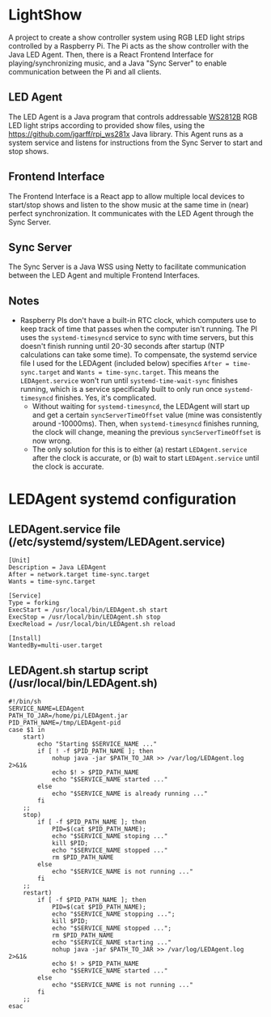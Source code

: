 # LightShow

A project to create a show controller system using RGB LED light strips controlled by a Raspberry Pi. The Pi acts as the show controller with the Java LED Agent. Then, there is a React Frontend Interface for playing/synchronizing music, and a Java "Sync Server" to enable communication between the Pi and all clients.

## LED Agent

The LED Agent is a Java program that controls addressable [WS2812B](https://www.google.com/search?q=WS2812B) RGB LED light strips according to provided show files, using the https://github.com/jgarff/rpi_ws281x Java library. This Agent runs as a system service and listens for instructions from the Sync Server to start and stop shows.

## Frontend Interface

The Frontend Interface is a React app to allow multiple local devices to start/stop shows and listen to the show music at the same time in (near) perfect synchronization. It communicates with the LED Agent through the Sync Server.

## Sync Server

The Sync Server is a Java WSS using Netty to facilitate communication between the LED Agent and multiple Frontend Interfaces.

## Notes

- Raspberry PIs don't have a built-in RTC clock, which computers use to keep track of time that passes when the computer isn't running. The PI uses the `systemd-timesyncd` service to sync with time servers, but this doesn't finish running until 20-30 seconds after startup (NTP calculations can take some time). To compensate, the systemd service file I used for the LEDAgent (included below) specifies `After = time-sync.target` and `Wants = time-sync.target`. This means the `LEDAgent.service` won't run until `systemd-time-wait-sync` finishes running, which is a service specifically built to only run once `systemd-timesyncd` finishes. Yes, it's complicated.
    - Without waiting for `systemd-timesyncd`, the LEDAgent will start up and get a certain `syncServerTimeOffset` value (mine was consistently around -10000ms). Then, when `systemd-timesyncd` finishes running, the clock will change, meaning the previous `syncServerTimeOffset` is now wrong.
    - The only solution for this is to either (a) restart `LEDAgent.service` after the clock is accurate, or (b) wait to start `LEDAgent.service` until the clock is accurate.

# LEDAgent systemd configuration

## LEDAgent.service file (/etc/systemd/system/LEDAgent.service)

```
[Unit]
Description = Java LEDAgent
After = network.target time-sync.target
Wants = time-sync.target

[Service]
Type = forking
ExecStart = /usr/local/bin/LEDAgent.sh start
ExecStop = /usr/local/bin/LEDAgent.sh stop
ExecReload = /usr/local/bin/LEDAgent.sh reload

[Install]
WantedBy=multi-user.target
```

## LEDAgent.sh startup script (/usr/local/bin/LEDAgent.sh)

```
#!/bin/sh
SERVICE_NAME=LEDAgent
PATH_TO_JAR=/home/pi/LEDAgent.jar
PID_PATH_NAME=/tmp/LEDAgent-pid
case $1 in
    start)
        echo "Starting $SERVICE_NAME ..."
        if [ ! -f $PID_PATH_NAME ]; then
            nohup java -jar $PATH_TO_JAR >> /var/log/LEDAgent.log 2>&1&
            echo $! > $PID_PATH_NAME
            echo "$SERVICE_NAME started ..."
        else
            echo "$SERVICE_NAME is already running ..."
        fi
    ;;
    stop)
        if [ -f $PID_PATH_NAME ]; then
            PID=$(cat $PID_PATH_NAME);
            echo "$SERVICE_NAME stoping ..."
            kill $PID;
            echo "$SERVICE_NAME stopped ..."
            rm $PID_PATH_NAME
        else
            echo "$SERVICE_NAME is not running ..."
        fi
    ;;
    restart)
        if [ -f $PID_PATH_NAME ]; then
            PID=$(cat $PID_PATH_NAME);
            echo "$SERVICE_NAME stopping ...";
            kill $PID;
            echo "$SERVICE_NAME stopped ...";
            rm $PID_PATH_NAME
            echo "$SERVICE_NAME starting ..."
            nohup java -jar $PATH_TO_JAR >> /var/log/LEDAgent.log 2>&1&
            echo $! > $PID_PATH_NAME
            echo "$SERVICE_NAME started ..."
        else
            echo "$SERVICE_NAME is not running ..."
        fi
    ;;
esac
```
